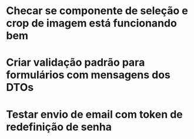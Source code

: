 # Checar se componente de seleção e crop de imagem está funcionando bem
# Criar validação padrão para formulários com mensagens dos DTOs
# Testar envio de email com token de redefinição de senha